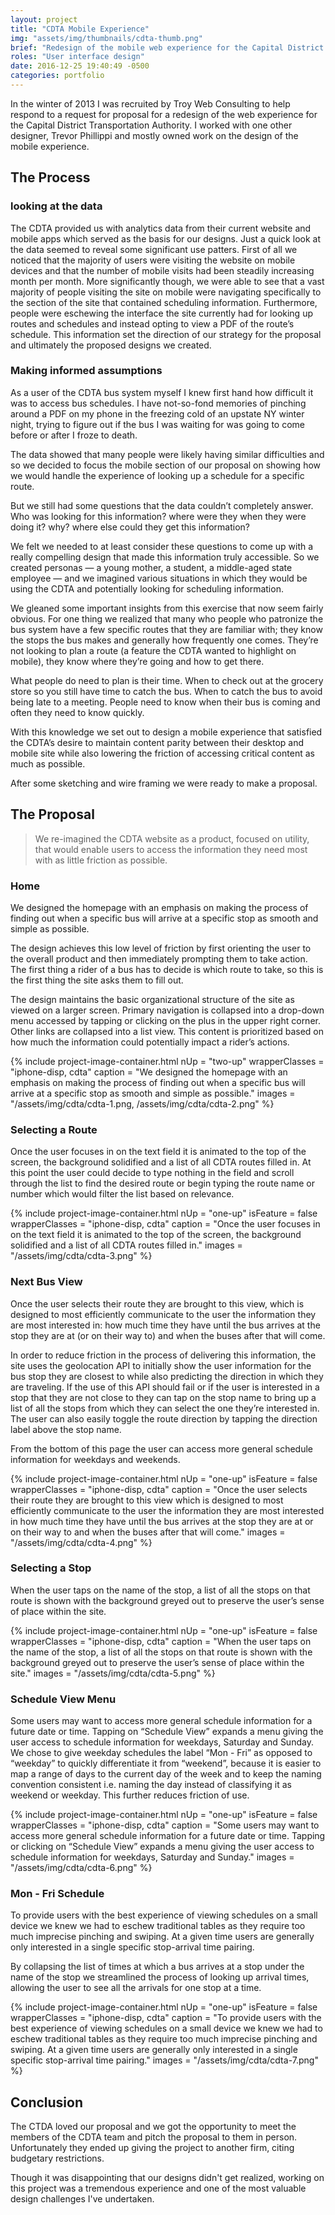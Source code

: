 ```yaml
---
layout: project
title: "CDTA Mobile Experience"
img: "assets/img/thumbnails/cdta-thumb.png"
brief: "Redesign of the mobile web experience for the Capital District Transportation Authority."
roles: "User interface design"
date: 2016-12-25 19:40:49 -0500
categories: portfolio
---
```


In the winter of 2013 I was recruited by Troy Web Consulting to help respond to a request for proposal for a redesign of the web experience for the Capital District Transportation Authority. I worked with one other designer, Trevor Phillippi and mostly owned work on the design of the mobile experience.

## The Process

### looking at the data

The CDTA provided us with analytics data from their current website and mobile apps which served as the basis for our designs. Just a quick look at the data seemed to reveal some significant use patters. First of all we noticed that the majority of users were visiting the website on mobile devices and that the number of mobile visits had been steadily increasing month per month. More significantly though, we were able to see that a vast majority of people visiting the site on mobile were navigating specifically to the section of the site that contained scheduling information. Furthermore, people were eschewing the interface the site currently had for looking up routes and schedules and instead opting to view a PDF of the route&rsquo;s schedule. This information set the direction of our strategy for the proposal and ultimately the proposed designs we created.

### Making informed assumptions

As a user of the CDTA bus system myself I knew first hand how difficult it was to access bus schedules. I have not-so-fond memories of pinching around a PDF on my phone in the freezing cold of an upstate NY winter night, trying to figure out if the bus I was waiting for was going to come before or after I froze to death.

The data showed that many people were likely having similar difficulties and so we decided to focus the mobile section of our proposal on showing how we would handle the experience of looking up a schedule for a specific route.

But we still had some questions that the data couldn&rsquo;t completely answer. Who was looking for this information? where were they when they were doing it? why? where else could they get this information?

We felt we needed to at least consider these questions to come up with a really compelling design that made this information truly accessible. So we created personas &mdash; a young mother, a student, a middle-aged state employee &mdash; and we imagined various situations in which they would be using the CDTA and potentially looking for scheduling information.

We gleaned some important insights from this exercise that now seem fairly obvious. For one thing we realized that many who people who patronize the bus system have a few specific routes that they are familiar with; they know the stops the bus makes and generally how frequently one comes. They&rsquo;re not looking to plan a route (a feature the CDTA wanted to highlight on mobile), they know where they&rsquo;re going and how to get there.

What people do need to plan is their time. When to check out at the grocery store so you still have time to catch the bus. When to catch the bus to avoid being late to a meeting. People need to know when their bus is coming and often they need to know quickly.

With this knowledge we set out to design a mobile experience that satisfied the CDTA&rsquo;s desire to maintain content parity between their desktop and mobile site while also lowering the friction of accessing critical content as much as possible.

After some sketching and wire framing we were ready to make a proposal.
      
## The Proposal

> We re-imagined the CDTA website as a product, focused on utility, that would enable users to access the information they need most with as little friction as possible.

### Home

We designed the homepage with an emphasis on making the process of finding out when a specific bus will arrive at a specific stop as smooth and simple as possible.

The design achieves this low level of friction by first orienting the user to the overall product and then immediately prompting them to take action. The first thing a rider of a bus has to decide is which route to take, so this is the first thing the site asks them to fill out.

The design maintains the basic organizational structure of the site as viewed on a larger screen. Primary navigation is collapsed into a drop-down menu accessed by tapping or clicking on the plus in the upper right corner. Other links are collapsed into a list view. This content is prioritized based on how much the information could potentially impact a rider&rsquo;s actions.

{% 
  include project-image-container.html
  nUp = "two-up"
  wrapperClasses = "iphone-disp, cdta"
  caption = "We designed the homepage with an emphasis on making the process of finding out when a specific bus will arrive at a specific stop as smooth and simple as possible."
  images = "/assets/img/cdta/cdta-1.png, /assets/img/cdta/cdta-2.png"
%}
        
### Selecting a Route

Once the user focuses in on the text field it is animated to the top of the screen, the background solidified and a list of all CDTA routes filled in. At this point the user could decide to type nothing in the field and scroll through the list to find the desired route or begin typing the route name or number which would filter the list based on relevance.

{% 
  include project-image-container.html
  nUp = "one-up"
  isFeature = false
  wrapperClasses = "iphone-disp, cdta"
  caption = "Once the user focuses in on the text field it is animated to the top of the screen, the background solidified and a list of all CDTA routes filled in."
  images = "/assets/img/cdta/cdta-3.png"
%}

### Next Bus View

Once the user selects their route they are brought to this view, which is designed to most efficiently communicate to the user the information they are most interested in: how much time they have until the bus arrives at the stop they are at (or on their way to) and when the buses after that will come.

In order to reduce friction in the process of delivering this information, the site uses the geolocation API to initially show the user information for the bus stop they are closest to while also predicting the direction in which they are traveling. If the use of this API should fail or if the user is interested in a stop that they are not close to they can tap on the stop name to bring up a list of all the stops from which they can select the one they&rsquo;re interested in. The user can also easily toggle the route direction by tapping the direction label above the stop name.

From the bottom of this page the user can access more general schedule information for weekdays and weekends.

{% 
  include project-image-container.html
  nUp = "one-up"
  isFeature = false
  wrapperClasses = "iphone-disp, cdta"
  caption = "Once the user selects their route they are brought to this view which is designed to most efficiently communicate to the user the information they are most interested in how much time they have until the bus arrives at the stop they are at or on their way to and when the buses after that will come."
  images = "/assets/img/cdta/cdta-4.png"
%}

### Selecting a Stop

When the user taps on the name of the stop, a list of all the stops on that route is shown with the background greyed out to preserve the user&rsquo;s sense of place within the site.

{% 
  include project-image-container.html
  nUp = "one-up"
  isFeature = false
  wrapperClasses = "iphone-disp, cdta"
  caption = "When the user taps on the name of the stop, a list of all the stops on that route is shown with the background greyed out to preserve the user’s sense of place within the site."
  images = "/assets/img/cdta/cdta-5.png"
%}

### Schedule View Menu

Some users may want to access more general schedule information for a future date or time. Tapping on &ldquo;Schedule View&rdquo; expands a menu giving the user access to schedule information for weekdays, Saturday and Sunday. We chose to give weekday schedules the label &ldquo;Mon - Fri&rdquo; as opposed to &ldquo;weekday&rdquo; to quickly differentiate it from &ldquo;weekend&rdquo;, because it is easier to map a range of days to the current day of the week and to keep the naming convention consistent i.e. naming the day instead of classifying it as weekend or weekday. This further reduces friction of use.

{% 
  include project-image-container.html
  nUp = "one-up"
  isFeature = false
  wrapperClasses = "iphone-disp, cdta"
  caption = "Some users may want to access more general schedule information for a future date or time. Tapping or clicking on “Schedule View” expands a menu giving the user access to schedule information for weekdays, Saturday and Sunday."
  images = "/assets/img/cdta/cdta-6.png"
%}

### Mon - Fri Schedule

To provide users with the best experience of viewing schedules on a small device we knew we had to eschew traditional tables as they require too much imprecise pinching and swiping. At a given time users are generally only interested in a single specific stop-arrival time pairing.

By collapsing the list of times at which a bus arrives at a stop under the name of the stop we streamlined the process of looking up arrival times, allowing the user to see all the arrivals for one stop at a time.

{% 
  include project-image-container.html
  nUp = "one-up"
  isFeature = false
  wrapperClasses = "iphone-disp, cdta"
  caption = "To provide users with the best experience of viewing schedules on a small device we knew we had to eschew traditional tables as they require too much imprecise pinching and swiping. At a given time users are generally only interested in a single specific stop-arrival time pairing."
  images = "/assets/img/cdta/cdta-7.png"
%}

## Conclusion

The CTDA loved our proposal and we got the opportunity to meet the members of the CDTA team and pitch the proposal to them in person. Unfortunately they ended up giving the project to another firm, citing budgetary restrictions.

Though it was disappointing that our designs didn't get realized, working on this project was a tremendous experience and one of the most valuable design challenges I've undertaken.
